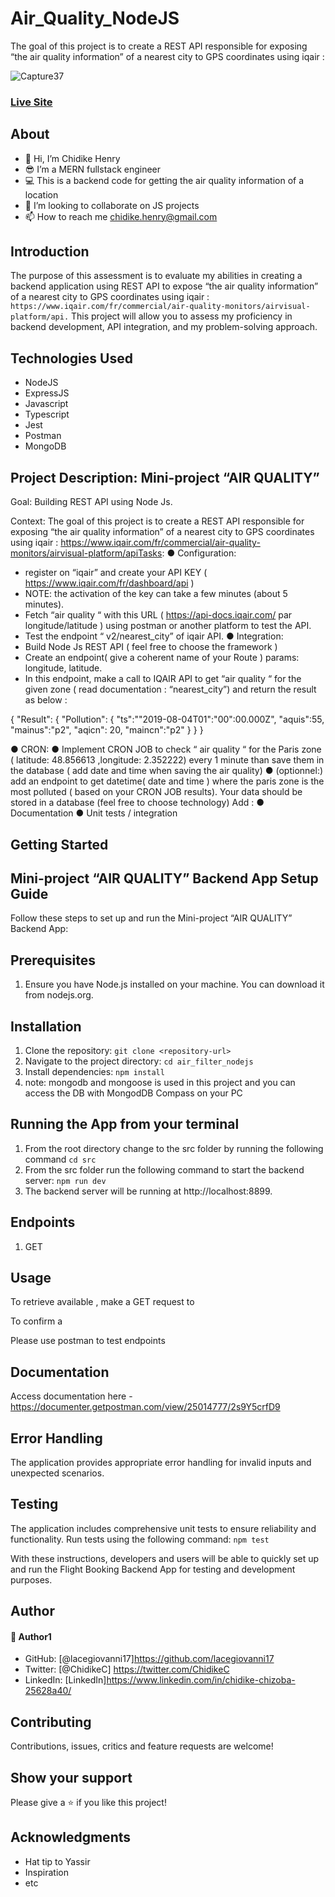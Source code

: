 # Air_Quality_NodeJS
The goal of this project is to create a REST API responsible for exposing “the air quality information” of a nearest city to GPS coordinates using iqair :

![Capture37](https://github.com/lacegiovanni17/Air_Quality_NodeJS/assets/30509335/5326f288-ae7d-4a05-94a5-557686242d66)

### [Live Site]()


## About
* 👋 Hi, I’m Chidike Henry 
* 😎 I’m a MERN fullstack engineer
* 💻 This is a backend code for getting the air quality information of a location
* 💞️ I’m looking to collaborate on JS projects 
* 📫 How to reach me chidike.henry@gmail.com


## Introduction
The purpose of this assessment is to evaluate my abilities in creating a backend application using REST API to expose “the air
quality information” of a nearest city to GPS coordinates using iqair : `https://www.iqair.com/fr/commercial/air-quality-monitors/airvisual-platform/api.`
This project will allow you to assess my proficiency in backend development, API integration, and my problem-solving approach.

## Technologies Used
* NodeJS
* ExpressJS
* Javascript
* Typescript
* Jest
* Postman
* MongoDB 

## Project Description: Mini-project “AIR QUALITY”
Goal:
Building REST API using Node Js.

Context:
The goal of this project is to create a REST API responsible for exposing “the air
quality information” of a nearest city to GPS coordinates using iqair :
https://www.iqair.com/fr/commercial/air-quality-monitors/airvisual-platform/apiTasks:
● Configuration:
- register on “iqair” and create your API KEY (
https://www.iqair.com/fr/dashboard/api )
- NOTE: the activation of the key can take a few minutes (about 5
minutes).
- Fetch “air quality “ with this URL ( https://api-docs.iqair.com/ par
longitude/latitude ) using postman or another platform to test the API.
- Test the endpoint “ v2/nearest_city” of iqair API.
● Integration:
- Build Node Js REST API ( feel free to choose the framework )
- Create an endpoint( give a coherent name of your Route )
params: longitude, latitude.
- In this endpoint, make a call to IQAIR API to get “air quality “ for the
given zone ( read documentation : “nearest_city”) and return the
result as below :
 

{
  "Result": {
    "Pollution": {
      "ts":""2019-08-04T01":"00":00.000Z",
      "aquis":55,
      "mainus":"p2",
      "aqicn": 20,
      "maincn":"p2"
    }
  }
}

● CRON:
● Implement CRON JOB to check “ air quality “ for the Paris zone ( latitude:
48.856613 ,longitude: 2.352222) every 1 minute than save them in the
database ( add date and time when saving the air quality)
● (optionnel:) add an endpoint to get datetime( date and time ) where the paris
zone is the most polluted ( based on your CRON JOB results).
Your data should be stored in a database (feel free to choose technology)
Add :
● Documentation
● Unit tests / integration


## Getting Started
## Mini-project “AIR QUALITY” Backend App Setup Guide
Follow these steps to set up and run the Mini-project “AIR QUALITY” Backend App:

## Prerequisites
1. Ensure you have Node.js installed on your machine. You can download it from nodejs.org.
## Installation
1. Clone the repository: `git clone <repository-url>`
2. Navigate to the project directory: `cd air_filter_nodejs`
3. Install dependencies: `npm install`
4. note: mongodb and mongoose is used in this project and you can access the DB with MongodDB Compass on your PC

## Running the App from your terminal
1. From the root directory change to the src folder by running the following command `cd src`
2. From the src folder run the following command to start the backend server: `npm run dev`
3. The backend server will be running at http://localhost:8899.
   
## Endpoints
1. GET



## Usage
To retrieve available , make a GET request to 

To confirm a  

Please use postman to test endpoints

## Documentation
Access documentation here - https://documenter.getpostman.com/view/25014777/2s9Y5crfD9

## Error Handling
The application provides appropriate error handling for invalid inputs and unexpected scenarios.

## Testing
The application includes comprehensive unit tests to ensure reliability and functionality. Run tests using the following command: `npm test`

With these instructions, developers and users will be able to quickly set up and run the Flight Booking Backend App for testing and development purposes.

## Author

#### 👤 Author1
- GitHub: [@lacegiovanni17]https://github.com/lacegiovanni17
- Twitter: [@ChidikeC] https://twitter.com/ChidikeC
- LinkedIn: [LinkedIn]https://www.linkedin.com/in/chidike-chizoba-25628a40/

## Contributing 
Contributions, issues, critics and feature requests are welcome!

## Show your support
Please give a ⭐️ if you like this project! 

## Acknowledgments
- Hat tip to Yassir 
- Inspiration
- etc
